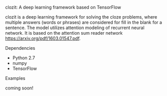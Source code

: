 clozit: A deep learning framework based on TensorFlow

clozit is a deep learning framework for solving the cloze problems, where multiple answers (words or phrases) are considered for fill in the blank for a sentence. 
The model utilizes attention modeling of recurrent neural network. It is based on the attention sum reader network https://arxiv.org/pdf/1603.01547.pdf.

Dependencies

- Python 2.7
- numpy
- TensorFlow

Examples

coming soon!

